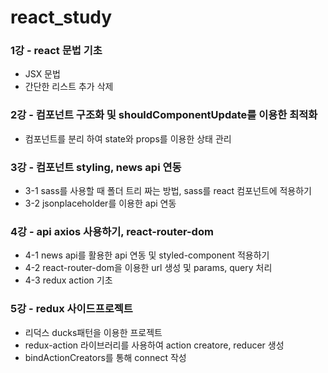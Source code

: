 # react_study

### 1강 - react 문법 기초

- JSX 문법
- 간단한 리스트 추가 삭제

### 2강 - 컴포넌트 구조화 및 shouldComponentUpdate를 이용한 최적화

- 컴포넌트를 분리 하여 state와 props를 이용한 상태 관리

### 3강 - 컴포넌트 styling, news api 연동

- 3-1 sass를 사용할 때 폴더 트리 짜는 방법, sass를 react 컴포넌트에 적용하기
- 3-2 jsonplaceholder를 이용한 api 연동

### 4강 - api axios 사용하기, react-router-dom

- 4-1 news api를 활용한 api 연동 및 styled-component 적용하기
- 4-2 react-router-dom을 이용한 url 생성 및 params, query 처리
- 4-3 redux action 기초

### 5강 - redux 사이드프로젝트

- 리덕스 ducks패턴을 이용한 프로젝트
- redux-action 라이브러리를 사용하여 action creatore, reducer 생성
- bindActionCreators를 통해 connect 작성
